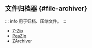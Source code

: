 ## 文件归档器 {#file-archiver}

::: info
用于归档、压缩文件。
:::

- [7-Zip](https://www.7-zip.org/)
- [PeaZip](https://peazip.github.io/)
- [ZArchiver](https://www.zdevs.ru/en/za/apk.html)